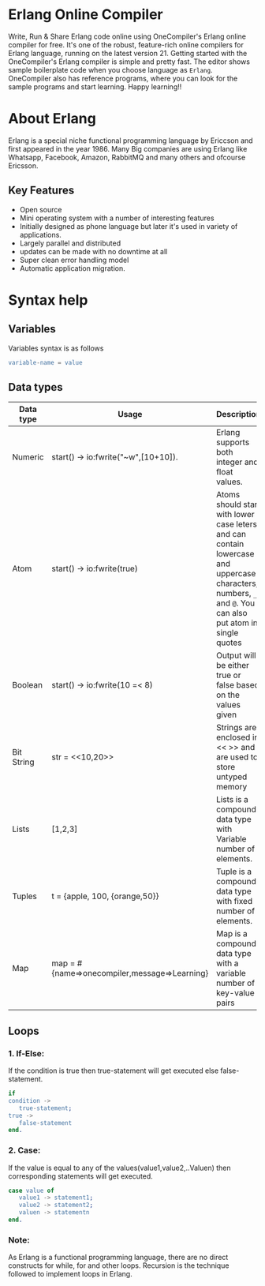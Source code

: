 # Erlang Online Compiler

Write, Run & Share Erlang code online using OneCompiler's Erlang online compiler for free. It's one of the robust, feature-rich online compilers for Erlang language, running on the latest version 21. Getting started with the OneCompiler's Erlang compiler is simple and pretty fast. The editor shows sample boilerplate code when you choose language as `Erlang`. OneCompiler also has reference programs, where you can look for the sample programs and start learning. Happy learning!!

# About Erlang

Erlang is a special niche functional programming language by Ericcson and first appeared in the year 1986. Many Big companies are using Erlang like Whatsapp, Facebook, Amazon, RabbitMQ and many others and ofcourse Ericsson. 

## Key Features
* Open source
* Mini operating system with a number of interesting features
* Initially designed as phone language but later it's used in variety of applications.
* Largely parallel and distributed
* updates can be made with no downtime at all
* Super clean error handling model
* Automatic application migration.

# Syntax help


## Variables
Variables syntax is as follows

```erlang
variable-name = value
```
## Data types

| Data type| Usage| Description|
|----|----|----|
| Numeric| start() -> io:fwrite("~w",[10+10]). | Erlang supports both integer and float values.|
| Atom| start() -> io:fwrite(true) | Atoms should start with lower case leters and can contain  lowercase and uppercase characters, numbers, `_` and `@`. You can also put atom in single quotes|
| Boolean | start() ->  io:fwrite(10 =< 8)| Output will be either true or false based on the values given|
| Bit String|  str = <<10,20>>| Strings are enclosed in << >> and are used to store untyped memory|
| Lists| [1,2,3]| Lists is a compound data type with Variable number of elements.|
| Tuples| t = {apple, 100, {orange,50}} | Tuple is a compound data type with fixed number of elements.|
|Map| map = #{name=>onecompiler,message=>Learning}| Map is a compound data type with a variable number of key-value pairs|

## Loops

### 1. If-Else:

If the condition is true then true-statement will get executed else false-statement.

```erlang
if
condition ->
   true-statement;
true ->
   false-statement
end.
```

### 2. Case:

If the value is equal to any of the values(value1,value2,..Valuen) then corresponding statements will get executed.

```erlang
case value of
   value1 -> statement1;
   value2 -> statement2;
   valuen -> statementn
end.
```
### Note:
As Erlang is a functional programming language, there are no direct constructs for while, for and other loops. Recursion is the technique followed to implement loops in Erlang. 

